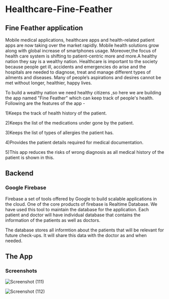 # Healthcare-Fine-Feather
## Fine Feather application
Mobile medical applications, healthcare apps and health-related patient apps are now taking over the market rapidly. Mobile health solutions grow along with global increase of smartphones usage. Moreover,the focus of health care system is shifting to patient-centric more and more.A healthy nation they say is a wealthy nation. Healthcare is important to the society because people get ill, accidents and emergencies do arise and the hospitals are needed to diagnose, treat and manage different types of ailments and diseases. Many of people’s aspirations and desires cannot be met without longer, healthier, happy lives. 

To build a wealthy nation we need healthy citizens ,so here we are building the app named "Fine Feather" which can keep track of people's health. Following are the features of the app -

1)Keeps the track of health history of the patient.

2)Keeps the list of the medications under gone by the patient.

3)Keeps the list of types of allergies the patient has.

4)Provides the patient details required for medical documentation.

5)This app reduces the risks of wrong diagnosis as all medical history of the patient is shown in this.

## Backend
### Google Firebase
Firebase a set of tools offered by Google to build scalable applications in the cloud. One of the core products of firebase is Realtime Database. We have used this tool to maintain the database for the application. Each patient and doctor will have individual database that contains the information of the patients as well as doctors.

The database stores all informtion about the patients that will be relevant for future check-ups. It will share this data with the doctor as and when needed.




## The App

### Screenshots
![Screenshot (111)](https://user-images.githubusercontent.com/42487913/77227047-24d4f980-6ba3-11ea-9b20-4cdb64ccb0c6.png)

![Screenshot (112)](https://user-images.githubusercontent.com/42487913/77227050-2b637100-6ba3-11ea-8fc3-158ed781d9f9.png)
